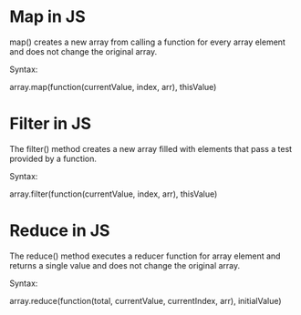 
# Map in JS

map() creates a new array from calling a function for every array element and does not change the original array.

Syntax:

array.map(function(currentValue, index, arr), thisValue)

# Filter in JS

The filter() method creates a new array filled with elements that pass a test provided by a function.

Syntax:

array.filter(function(currentValue, index, arr), thisValue)

# Reduce in JS

The reduce() method executes a reducer function for array element and returns a single value and does not change the original array.

Syntax:

array.reduce(function(total, currentValue, currentIndex, arr), initialValue)

